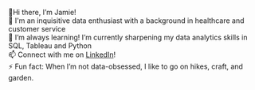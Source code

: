 👋Hi there, I’m Jamie! <br />
👀 I'm an inquisitive data enthusiast with a background in healthcare and customer service <br />
🌱 I’m always learning! I’m currently sharpening my data analytics skills in SQL, Tableau and Python <br />
📫 Connect with me on [LinkedIn](https://www.linkedin.com/in/jamie-hitzel/)! <br />
⚡ Fun fact: When I’m not data-obsessed, I like to go on hikes, craft, and garden. <br />
